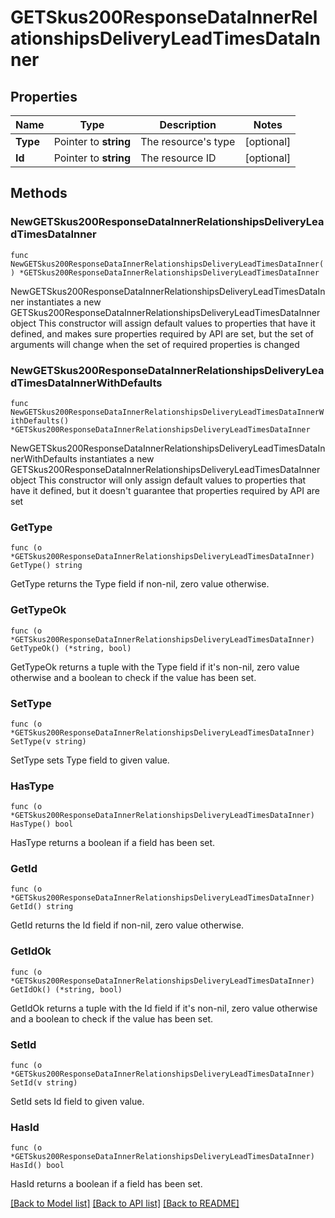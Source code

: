 # GETSkus200ResponseDataInnerRelationshipsDeliveryLeadTimesDataInner

## Properties

Name | Type | Description | Notes
------------ | ------------- | ------------- | -------------
**Type** | Pointer to **string** | The resource&#39;s type | [optional] 
**Id** | Pointer to **string** | The resource ID | [optional] 

## Methods

### NewGETSkus200ResponseDataInnerRelationshipsDeliveryLeadTimesDataInner

`func NewGETSkus200ResponseDataInnerRelationshipsDeliveryLeadTimesDataInner() *GETSkus200ResponseDataInnerRelationshipsDeliveryLeadTimesDataInner`

NewGETSkus200ResponseDataInnerRelationshipsDeliveryLeadTimesDataInner instantiates a new GETSkus200ResponseDataInnerRelationshipsDeliveryLeadTimesDataInner object
This constructor will assign default values to properties that have it defined,
and makes sure properties required by API are set, but the set of arguments
will change when the set of required properties is changed

### NewGETSkus200ResponseDataInnerRelationshipsDeliveryLeadTimesDataInnerWithDefaults

`func NewGETSkus200ResponseDataInnerRelationshipsDeliveryLeadTimesDataInnerWithDefaults() *GETSkus200ResponseDataInnerRelationshipsDeliveryLeadTimesDataInner`

NewGETSkus200ResponseDataInnerRelationshipsDeliveryLeadTimesDataInnerWithDefaults instantiates a new GETSkus200ResponseDataInnerRelationshipsDeliveryLeadTimesDataInner object
This constructor will only assign default values to properties that have it defined,
but it doesn't guarantee that properties required by API are set

### GetType

`func (o *GETSkus200ResponseDataInnerRelationshipsDeliveryLeadTimesDataInner) GetType() string`

GetType returns the Type field if non-nil, zero value otherwise.

### GetTypeOk

`func (o *GETSkus200ResponseDataInnerRelationshipsDeliveryLeadTimesDataInner) GetTypeOk() (*string, bool)`

GetTypeOk returns a tuple with the Type field if it's non-nil, zero value otherwise
and a boolean to check if the value has been set.

### SetType

`func (o *GETSkus200ResponseDataInnerRelationshipsDeliveryLeadTimesDataInner) SetType(v string)`

SetType sets Type field to given value.

### HasType

`func (o *GETSkus200ResponseDataInnerRelationshipsDeliveryLeadTimesDataInner) HasType() bool`

HasType returns a boolean if a field has been set.

### GetId

`func (o *GETSkus200ResponseDataInnerRelationshipsDeliveryLeadTimesDataInner) GetId() string`

GetId returns the Id field if non-nil, zero value otherwise.

### GetIdOk

`func (o *GETSkus200ResponseDataInnerRelationshipsDeliveryLeadTimesDataInner) GetIdOk() (*string, bool)`

GetIdOk returns a tuple with the Id field if it's non-nil, zero value otherwise
and a boolean to check if the value has been set.

### SetId

`func (o *GETSkus200ResponseDataInnerRelationshipsDeliveryLeadTimesDataInner) SetId(v string)`

SetId sets Id field to given value.

### HasId

`func (o *GETSkus200ResponseDataInnerRelationshipsDeliveryLeadTimesDataInner) HasId() bool`

HasId returns a boolean if a field has been set.


[[Back to Model list]](../README.md#documentation-for-models) [[Back to API list]](../README.md#documentation-for-api-endpoints) [[Back to README]](../README.md)



